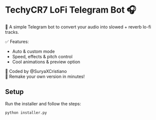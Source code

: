 # TechyCR7 LoFi Telegram Bot 🎧

🎵 A simple Telegram bot to convert your audio into slowed + reverb lo-fi tracks.

✅ Features:
- Auto & custom mode
- Speed, effects & pitch control
- Cool animations & preview option

🔧 Coded by @SuryaXCristiano  
🔁 Remake your own version in minutes!

## Setup
Run the installer and follow the steps:
```bash
python installer.py
